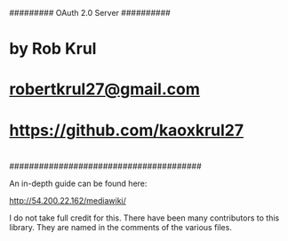 ######### OAuth 2.0 Server ##########
#
#
#         by Rob Krul
#
#         robertkrul27@gmail.com
#         https://github.com/kaoxkrul27
#
#
#######################################


An in-depth guide can be found here:

http://54.200.22.162/mediawiki/


I do not take full credit for this. There have been many contributors to this library. They are named in the comments of the various files.




